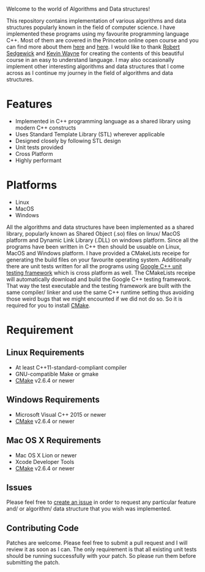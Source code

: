 Welcome to the world of Algorithms and Data structures!

This repository contains implementation of various algorithms and data structures popularly known in the field of computer science. I have implemented these programs using my favourite programming language C++. Most of them are covered in the Princeton online open course and you can find more about them [here](https://online.princeton.edu/course/algorithms-part-i) and [here](https://online.princeton.edu/course/algorithms-part-ii). I would like to thank [Robert Sedgewick](https://www.cs.princeton.edu/people/profile/rs) and [Kevin Wayne](https://www.cs.princeton.edu/people/profile/wayne) for creating the contents of this beautiful course in an easy to understand language. I may also occasionally implement other interesting algorithms and data structures that I come across as I continue my journey in the field of algorithms and data structures.

# Features
* Implemented in C++ programming language as a shared library using modern C++ constructs
* Uses Standard Template Library (STL) wherever applicable
* Designed closely by following STL design
* Unit tests provided
* Cross Platform
* Highly performant

# Platforms
* Linux
* MacOS
* Windows

All the algorithms and data structures have been implemented as a shared library, popularly known as Shared Object (.so) files on linux/ MacOS platform and Dynamic Link Library (.DLL) on windows platform. Since all the programs have been written in C++ then should be usuable on Linux, MacOS and Windows platform. I have provided a CMakeLists receipe for generating the build files on your favourite operating system. Additionally there are unit tests written for all the programs using [Google C++ unit testing framework](https://github.com/google/googletest) which is cross platform as well. The CMakeLists receipe will automatically download and build the Google C++ testing framework. That way the test executable and the testing framework are built with the same compiler/ linker and use the same C++ runtime setting thus avoiding those weird bugs that we might encounted if we did not do so. So it is required for you to install [CMake](https://cmake.org/).

# Requirement

## Linux Requirements

* At least C++11-standard-compliant compiler
* GNU-compatible Make or gmake
* [CMake](https://cmake.org/) v2.6.4 or newer

## Windows Requirements

* Microsoft Visual C++ 2015 or newer
* [CMake](https://cmake.org/) v2.6.4 or newer

## Mac OS X Requirements

* Mac OS X Lion or newer
* Xcode Developer Tools
* [CMake](https://cmake.org/) v2.6.4 or newer

## Issues
Please feel free to [create an issue](https://github.com/TusharJadhav/algorithms/issues/new) in order to request any particular feature and/ or algorithm/ data structure that you wish was implemented.

## Contributing Code
Patches are welcome. Please feel free to submit a pull request and I will review it as soon as I can. The only requirement is that all existing unit tests should be running successfully with your patch. So please run them before submitting the patch.



